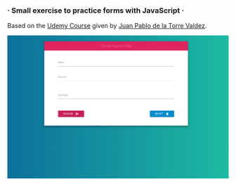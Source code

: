 ### · Small exercise to practice forms with JavaScript  ·

Based on the [Udemy Course](https://www.udemy.com/course/javascript-moderno-guia-definitiva-construye-10-proyectos) given by [Juan Pablo de la Torre Valdez](https://twitter.com/JuanDevWP).

<div align="center">
       <img src="./img/web.png" width="800px"</img> 
</div>